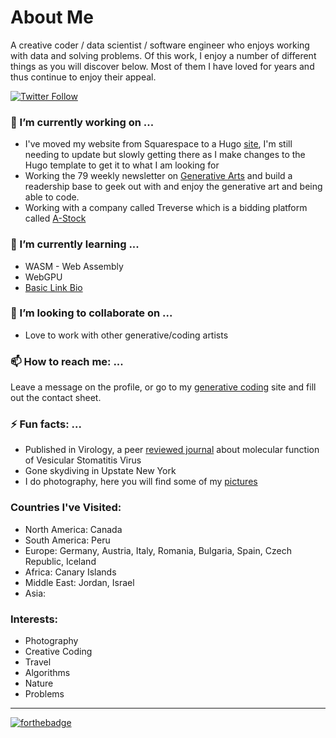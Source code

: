
# About Me 
A creative coder / data scientist / software engineer who enjoys working with data and solving problems. Of this work, I enjoy a number of different things as you will discover below. Most of them I have loved for years and thus continue to enjoy their appeal. 

<p>
  <a href="https://twitter.com/generatecoll"><img src="https://img.shields.io/twitter/follow/generatecoll.svg?style=social" alt="Twitter Follow" /></a>
</p>

### 🔭 I’m currently working on ...
* I've moved my website from Squarespace to a Hugo [site](https://generativecollective.com), I'm still needing to update but slowly getting there as I make changes to the Hugo template to get it to what I am looking for 
* Working the 79 weekly newsletter on [Generative Arts](https://generative.substack.com) and build a readership base to geek out with and enjoy the generative art and being able to code. 
* Working with a company called Treverse which is a bidding platform called [A-Stock](https://www.a-stock.bid) 

### 🌱 I’m currently learning ...
* WASM - Web Assembly 
* WebGPU
* [Basic Link Bio](https://szent.app/cdr6934)

### 👯 I’m looking to collaborate on ...
* Love to work with other generative/coding artists 

### 📫 How to reach me: ...
Leave a message on the profile, or go to my [generative coding](https://www.generativecollective.com) site and fill out the contact sheet. 

### ⚡ Fun facts: ...
* Published in Virology, a peer [reviewed journal](https://pubmed.ncbi.nlm.nih.gov/27643886/) about molecular function of Vesicular Stomatitis Virus
* Gone skydiving in Upstate New York 
* I do photography, here you will find some of my [pictures](https://unsplash.com/@cdr6934)

### Countries I've Visited: 
* North America: Canada
* South America: Peru
* Europe: Germany, Austria, Italy, Romania, Bulgaria, Spain, Czech Republic, Iceland
* Africa: Canary Islands
* Middle East: Jordan, Israel 
* Asia: 

### Interests: 
* Photography
* Creative Coding
* Travel
* Algorithms 
* Nature
* Problems 


----
[![forthebadge](https://forthebadge.com/images/badges/built-by-developers.svg)](https://forthebadge.com)
